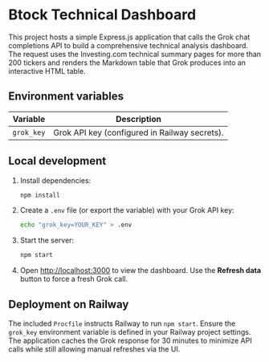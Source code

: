 # Btock Technical Dashboard

This project hosts a simple Express.js application that calls the Grok chat completions API to build a comprehensive technical analysis dashboard. The request uses the Investing.com technical summary pages for more than 200 tickers and renders the Markdown table that Grok produces into an interactive HTML table.

## Environment variables

| Variable  | Description                                    |
|-----------|------------------------------------------------|
| `grok_key` | Grok API key (configured in Railway secrets). |

## Local development

1. Install dependencies:

   ```bash
   npm install
   ```

2. Create a `.env` file (or export the variable) with your Grok API key:

   ```bash
   echo "grok_key=YOUR_KEY" > .env
   ```

3. Start the server:

   ```bash
   npm start
   ```

4. Open [http://localhost:3000](http://localhost:3000) to view the dashboard. Use the **Refresh data** button to force a fresh Grok call.

## Deployment on Railway

The included `Procfile` instructs Railway to run `npm start`. Ensure the `grok_key` environment variable is defined in your Railway project settings. The application caches the Grok response for 30 minutes to minimize API calls while still allowing manual refreshes via the UI.
